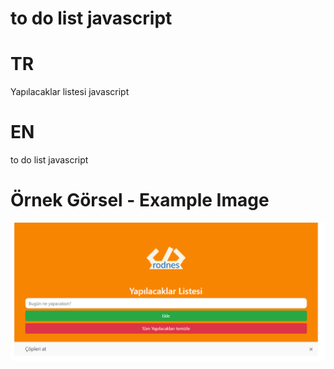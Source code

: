 # to do list javascript

# TR
Yapılacaklar listesi javascript
# EN
to do list javascript
# Örnek Görsel - Example Image
![rsm](rsm.png)
